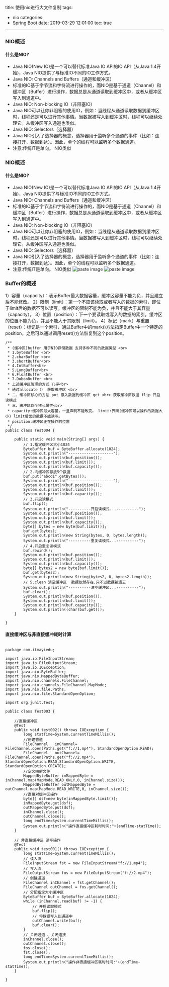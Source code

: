 ﻿title: 使用nio进行大文件复制
tags:
  - nio
categories:
  - Spring Boot
date: 2019-03-29 12:01:00
toc: true
---
### NIO概述
#### 什么是NIO?
- Java NIO(New IO)是一个可以替代标准Java IO API的IO API（从Java 1.4开始)，Java NIO提供了与标准IO不同的IO工作方式。
- Java NIO: Channels and Buffers（通道和缓冲区）
- 标准的IO基于字节流和字符流进行操作的，而NIO是基于通道（Channel）和缓冲区（Buffer）进行操作，数据总是从通道读取到缓冲区中，或者从缓冲区写入到通道中。
- Java NIO: Non-blocking IO（非阻塞IO）
- Java NIO可以让你非阻塞的使用IO，例如：当线程从通道读取数据到缓冲区时，线程还是可以进行其他事情。当数据被写入到缓冲区时，线程可以继续处理它。从缓冲区写入通道也类似。
- Java NIO: Selectors（选择器）
- Java NIO引入了选择器的概念，选择器用于监听多个通道的事件（比如：连接打开，数据到达）。因此，单个的线程可以监听多个数据通道。
-  注意:传统IT是单向。 NIO类似
<!-- more -->

### NIO概述
#### 什么是NIO?
- Java NIO(New IO)是一个可以替代标准Java IO API的IO API（从Java 1.4开始)，Java NIO提供了与标准IO不同的IO工作方式。
- Java NIO: Channels and Buffers（通道和缓冲区）
- 标准的IO基于字节流和字符流进行操作的，而NIO是基于通道（Channel）和缓冲区（Buffer）进行操作，数据总是从通道读取到缓冲区中，或者从缓冲区写入到通道中。
- Java NIO: Non-blocking IO（非阻塞IO）
- Java NIO可以让你非阻塞的使用IO，例如：当线程从通道读取数据到缓冲区时，线程还是可以进行其他事情。当数据被写入到缓冲区时，线程可以继续处理它。从缓冲区写入通道也类似。
- Java NIO: Selectors（选择器）
- Java NIO引入了选择器的概念，选择器用于监听多个通道的事件（比如：连接打开，数据到达）。因此，单个的线程可以监听多个数据通道。
-  注意:传统IT是单向。 NIO类似
![paste image](http://pp4bsxgau.bkt.clouddn.com/1553850146774url1xgpc.png?imageslim)
![paste image](http://pp4bsxgau.bkt.clouddn.com/15538501523300p9s7yv7.png?imageslim)

### Buffer的概述

1）容量（capacity）：表示Buffer最大数据容量，缓冲区容量不能为负，并且建立后不能修改。
2）限制（limit）：第一个不应该读取或者写入的数据的索引，即位于limit后的数据不可以读写。缓冲区的限制不能为负，并且不能大于其容量（capacity）。
3）位置（position）：下一个要读取或写入的数据的索引。缓冲区的位置不能为负，并且不能大于其限制（limit）。
4）标记（mark）与重置（reset）：标记是一个索引，通过Buffer中的mark()方法指定Buffer中一个特定的position，之后可以通过调用reset()方法恢复到这个position。

```
/**
 * (缓冲区)buffer 用于NIO存储数据 支持多种不同的数据类型 <br>
 * 1.byteBuffer <br>
 * 2.charBuffer <br>
 * 3.shortBuffer<br>
 * 4.IntBuffer<br>
 * 5.LongBuffer<br> 
 * 6.FloatBuffer <br>
 * 7.DubooBuffer <br>
 * 上述缓冲区管理的方式 几乎<br>
 * 通过allocate（） 获取缓冲区 <br>
 * 二、缓冲区核心的方法 put 存入数据到缓冲区 get <br> 获取缓冲区数据 flip 开启读模式
 * 三、缓冲区四个核心属性<br>
 * capacity:缓冲区最大容量，一旦声明不能改变。 limit:界面(缓冲区可以操作的数据大小) limit后面的数据不能读写。
 * position:缓冲区正在操作的位置
 */
public class Test004 {

	public static void main(String[] args) {
		// 1.指定缓冲区大小1024
		ByteBuffer buf = ByteBuffer.allocate(1024);
		System.out.println("--------------------");
		System.out.println(buf.position());
		System.out.println(buf.limit());
		System.out.println(buf.capacity());
		// 2.向缓冲区存放5个数据
		buf.put("abcd1".getBytes());
		System.out.println("--------------------");
		System.out.println(buf.position());
		System.out.println(buf.limit());
		System.out.println(buf.capacity());
		// 3.开启读模式
		buf.flip();
		System.out.println("----------开启读模式...----------");
		System.out.println(buf.position());
		System.out.println(buf.limit());
		System.out.println(buf.capacity());
		byte[] bytes = new byte[buf.limit()];
		buf.get(bytes);
		System.out.println(new String(bytes, 0, bytes.length));
		System.out.println("----------重复读模式...----------");
		// 4.开启重复读模式
		buf.rewind();
		System.out.println(buf.position());
		System.out.println(buf.limit());
		System.out.println(buf.capacity());
		byte[] bytes2 = new byte[buf.limit()];
		buf.get(bytes2);
		System.out.println(new String(bytes2, 0, bytes2.length));
		// 5.clean 清空缓冲区  数据依然存在,只不过数据被遗忘
		System.out.println("----------清空缓冲区...----------");
		buf.clear();
		System.out.println(buf.position());
		System.out.println(buf.limit());
		System.out.println(buf.capacity());
		System.out.println((char)buf.get());
	}

}
```
#### 直接缓冲区与非直接缓冲耗时计算
```

package com.itmayiedu;

import java.io.FileInputStream;
import java.io.FileOutputStream;
import java.io.IOException;
import java.nio.ByteBuffer;
import java.nio.MappedByteBuffer;
import java.nio.channels.FileChannel;
import java.nio.channels.FileChannel.MapMode;
import java.nio.file.Paths;
import java.nio.file.StandardOpenOption;

import org.junit.Test;

public class Test003 {

	//直接缓冲区
	@Test
	public void test002() throws IOException {
		long statTime=System.currentTimeMillis();
		//创建管道
		FileChannel   inChannel=	FileChannel.open(Paths.get("f://1.mp4"), StandardOpenOption.READ);
		FileChannel   outChannel=	FileChannel.open(Paths.get("f://2.mp4"), StandardOpenOption.READ,StandardOpenOption.WRITE, StandardOpenOption.CREATE);
	    //定义映射文件
		MappedByteBuffer inMappedByte = inChannel.map(MapMode.READ_ONLY,0, inChannel.size());
		MappedByteBuffer outMappedByte = outChannel.map(MapMode.READ_WRITE,0, inChannel.size());
		//直接对缓冲区操作
		byte[] dsf=new byte[inMappedByte.limit()];
		inMappedByte.get(dsf);
		outMappedByte.put(dsf);
		inChannel.close();
		outChannel.close();
		long endTime=System.currentTimeMillis();
		System.out.println("操作直接缓冲区耗时时间:"+(endTime-statTime));
	}

	// 非直接缓冲区 读写操作
	@Test
	public void test001() throws IOException {
		long statTime=System.currentTimeMillis();
		// 读入流
		FileInputStream fst = new FileInputStream("f://1.mp4");
		// 写入流
		FileOutputStream fos = new FileOutputStream("f://2.mp4");
		// 创建通道
		FileChannel inChannel = fst.getChannel();
		FileChannel outChannel = fos.getChannel();
		// 分配指定大小缓冲区
		ByteBuffer buf = ByteBuffer.allocate(1024);
		while (inChannel.read(buf) != -1) {
			// 开启读取模式
			buf.flip();
			// 将数据写入到通道中
			outChannel.write(buf);
			buf.clear();
		}
		// 关闭通道 、关闭连接
		inChannel.close();
		outChannel.close();
		fos.close();
		fst.close();
		long endTime=System.currentTimeMillis();
		System.out.println("操作非直接缓冲区耗时时间:"+(endTime-statTime));
	}

}

```